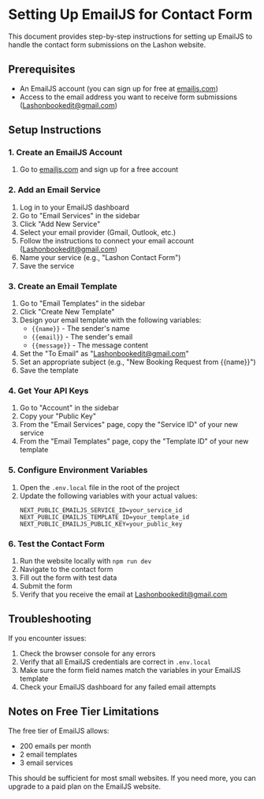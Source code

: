 # Setting Up EmailJS for Contact Form

This document provides step-by-step instructions for setting up EmailJS to handle the contact form submissions on the Lashon website.

## Prerequisites

- An EmailJS account (you can sign up for free at [emailjs.com](https://www.emailjs.com/))
- Access to the email address you want to receive form submissions (Lashonbookedit@gmail.com)

## Setup Instructions

### 1. Create an EmailJS Account

1. Go to [emailjs.com](https://www.emailjs.com/) and sign up for a free account

### 2. Add an Email Service

1. Log in to your EmailJS dashboard
2. Go to "Email Services" in the sidebar
3. Click "Add New Service"
4. Select your email provider (Gmail, Outlook, etc.)
5. Follow the instructions to connect your email account (Lashonbookedit@gmail.com)
6. Name your service (e.g., "Lashon Contact Form")
7. Save the service

### 3. Create an Email Template

1. Go to "Email Templates" in the sidebar
2. Click "Create New Template"
3. Design your email template with the following variables:
   - `{{name}}` - The sender's name
   - `{{email}}` - The sender's email
   - `{{message}}` - The message content
4. Set the "To Email" as "Lashonbookedit@gmail.com"
5. Set an appropriate subject (e.g., "New Booking Request from {{name}}")
6. Save the template

### 4. Get Your API Keys

1. Go to "Account" in the sidebar
2. Copy your "Public Key"
3. From the "Email Services" page, copy the "Service ID" of your new service
4. From the "Email Templates" page, copy the "Template ID" of your new template

### 5. Configure Environment Variables

1. Open the `.env.local` file in the root of the project
2. Update the following variables with your actual values:
   ```
   NEXT_PUBLIC_EMAILJS_SERVICE_ID=your_service_id
   NEXT_PUBLIC_EMAILJS_TEMPLATE_ID=your_template_id
   NEXT_PUBLIC_EMAILJS_PUBLIC_KEY=your_public_key
   ```

### 6. Test the Contact Form

1. Run the website locally with `npm run dev`
2. Navigate to the contact form
3. Fill out the form with test data
4. Submit the form
5. Verify that you receive the email at Lashonbookedit@gmail.com

## Troubleshooting

If you encounter issues:

1. Check the browser console for any errors
2. Verify that all EmailJS credentials are correct in `.env.local`
3. Make sure the form field names match the variables in your EmailJS template
4. Check your EmailJS dashboard for any failed email attempts

## Notes on Free Tier Limitations

The free tier of EmailJS allows:
- 200 emails per month
- 2 email templates
- 3 email services

This should be sufficient for most small websites. If you need more, you can upgrade to a paid plan on the EmailJS website.
